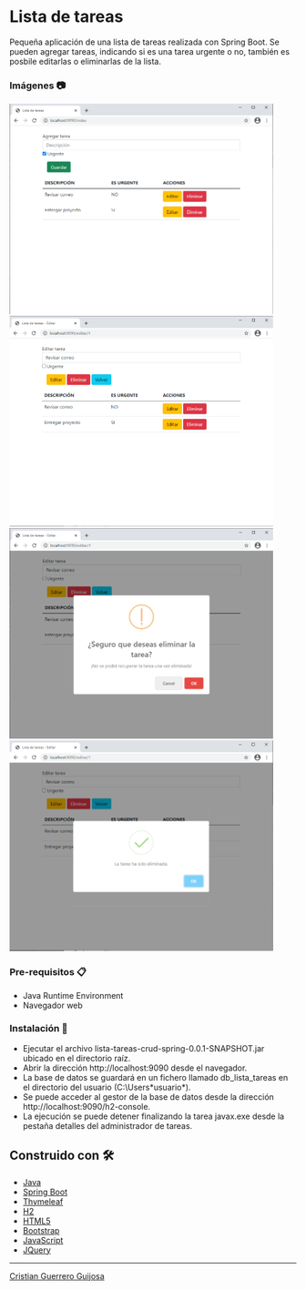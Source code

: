 # Lista de tareas

Pequeña aplicación de una lista de tareas realizada con Spring Boot. Se pueden agregar tareas, indicando si es una tarea
urgente o no, también es posbile editarlas o eliminarlas de la lista.

### Imágenes 📷

<img src="capturas/captura_lista01.png" width=463 height=370>
<img src="capturas/captura_lista02.png" width=463 height=370>
<img src="capturas/captura_lista03.png" width=463 height=370>
<img src="capturas/captura_lista04.png" width=463 height=370>

### Pre-requisitos 📋

* Java Runtime Environment
* Navegador web

### Instalación 🔧

* Ejecutar el archivo lista-tareas-crud-spring-0.0.1-SNAPSHOT.jar ubicado en el directorio raíz.
* Abrir la dirección http://localhost:9090 desde el navegador.
* La base de datos se guardará en un fichero llamado db_lista_tareas en el directorio del usuario (C:\Users\*usuario*).
* Se puede acceder al gestor de la base de datos desde la dirección http://localhost:9090/h2-console.
* La ejecución se puede detener finalizando la tarea javax.exe desde la pestaña detalles del administrador de tareas.

## Construido con 🛠️

* [Java](https://docs.oracle.com/javase/8/docs/api/)
* [Spring Boot](https://docs.spring.io/spring-boot/docs/current/reference/htmlsingle/)
* [Thymeleaf](https://www.thymeleaf.org/documentation.html)
* [H2](https://www.h2database.com)
* [HTML5](https://developer.mozilla.org/es/docs/HTML/HTML5)
* [Bootstrap](https://getbootstrap.com/docs/5.0/getting-started/introduction/)
* [JavaScript](https://developer.mozilla.org/es/docs/Web/JavaScript)
* [JQuery](https://api.jquery.com/)

---
[Cristian Guerrero Guijosa](https://github.com/cristianguerrerodev)
